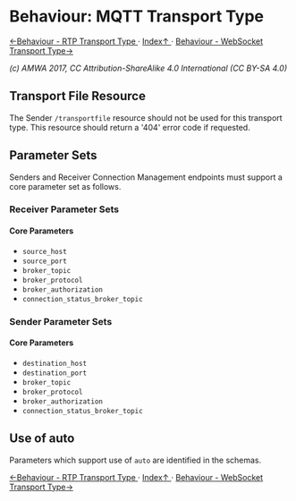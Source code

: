 # Behaviour: MQTT Transport Type
[←Behaviour - RTP Transport Type ](4.1._Behaviour_-_RTP_Transport_Type.md) · [ Index↑ ](..) · [Behaviour - WebSocket Transport Type→](4.3._Behaviour_-_WebSocket_Transport_Type.md)

_(c) AMWA 2017, CC Attribution-ShareAlike 4.0 International (CC BY-SA 4.0)_

## Transport File Resource

The Sender `/transportfile` resource should not be used for this transport type. This resource should return a '404' error code if requested.

## Parameter Sets
Senders and Receiver Connection Management endpoints must support a core parameter set as follows.

### Receiver Parameter Sets

#### Core Parameters
*   `source_host`
*   `source_port`
*   `broker_topic`
*   `broker_protocol`
*   `broker_authorization`
*   `connection_status_broker_topic`

### Sender Parameter Sets

#### Core Parameters
*   `destination_host`
*   `destination_port`
*   `broker_topic`
*   `broker_protocol`
*   `broker_authorization`
*   `connection_status_broker_topic`

## Use of auto
Parameters which support use of `auto` are identified in the schemas.

[←Behaviour - RTP Transport Type ](4.1._Behaviour_-_RTP_Transport_Type.md) · [ Index↑ ](..) · [Behaviour - WebSocket Transport Type→](4.3._Behaviour_-_WebSocket_Transport_Type.md)
